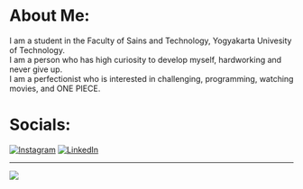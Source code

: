 # About Me:
I am a student in the Faculty of Sains and Technology, Yogyakarta Univesity of Technology.<br>I am a person who has high curiosity to develop myself, hardworking and never give up.<br>I am a perfectionist who is interested in challenging, programming, watching movies, and ONE PIECE.


# Socials:
[![Instagram](https://img.shields.io/badge/Instagram-%23E4405F.svg?logo=Instagram&logoColor=white)](https://instagram.com/@user2030502) [![LinkedIn](https://img.shields.io/badge/LinkedIn-%230077B5.svg?logo=linkedin&logoColor=white)](https://linkedin.com/in/agilfahmirs) 

---
[![](https://visitcount.itsvg.in/api?id=fahmi-dot&icon=5&color=1)](https://visitcount.itsvg.in)

<!-- Proudly created with GPRM ( https://gprm.itsvg.in ) -->
